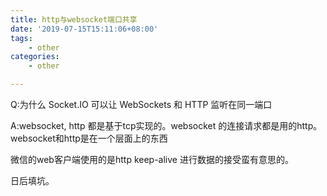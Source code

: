```yaml
---
title: http与websocket端口共享
date: '2019-07-15T15:11:06+08:00'
tags:
    - other
categories:
    - other

---
```




Q:为什么 Socket.IO 可以让 WebSockets 和 HTTP 监听在同一端口

A:websocket, http 都是基于tcp实现的。websocket 的连接请求都是用的http。websocket和http是在一个层面上的东西

<!--more-->


微信的web客户端使用的是http keep-alive 进行数据的接受蛮有意思的。

日后填坑。